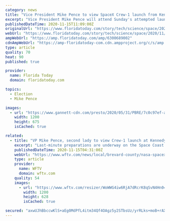 ```yaml
---
category: news
title: "Vice President Mike Pence to view SpaceX Crew-1 launch from Kennedy Space Center"
excerpt: "Vice President Mike Pence will attend Sunday's attempted launch of Crew-1 mission to the International Space Station."
publishedDateTime: 2020-11-15T11:09:00Z
originalUrl: "https://www.floridatoday.com/story/tech/science/space/2020/11/14/pence-view-crew-1-launch-ksc/6300689002/"
webUrl: "https://www.floridatoday.com/story/tech/science/space/2020/11/14/pence-view-crew-1-launch-ksc/6300689002/"
ampWebUrl: "https://amp.floridatoday.com/amp/6300689002"
cdnAmpWebUrl: "https://amp-floridatoday-com.cdn.ampproject.org/c/s/amp.floridatoday.com/amp/6300689002"
type: article
quality: 70
heat: 90
published: true

provider:
  name: Florida Today
  domain: floridatoday.com

topics:
  - Election
  - Mike Pence

images:
  - url: "https://www.gannett-cdn.com/presto/2020/05/31/PBRE/7c0c97ef-a437-4472-8c12-59b6e6bb835c-TRUMP_LAUNCH13.jpg?auto=webp&crop=1999,1125,x0,y208&format=pjpg&width=1200"
    width: 1200
    height: 675
    isCached: true

related:
  - title: "VP Mike Pence, second lady to view Crew-1 launch at Kennedy Space Center"
    excerpt: "Last-minute preparations are underway on the Space Coast as NASA and SpaceX get ready to send four Crew-1 astronauts into orbit."
    publishedDateTime: 2020-11-15T04:31:00Z
    webUrl: "https://www.wftv.com/news/local/brevard-county/nasa-spacex-prepare-crew-1-launch-kennedy-space-center/3FFJ74DIZFGPVJ3BX3JVZKQOZU/"
    type: article
    provider:
      name: WFTV
      domain: wftv.com
    quality: 54
    images:
      - url: "https://www.wftv.com/resizer/WoWWG4iw6RjA7dRcrK8qSvN4Hn0=/1200x628/cloudfront-us-east-1.images.arcpublishing.com/cmg/GGA5H6NATRGRNI2Z5VPHWBLHLM.jpg"
        width: 1200
        height: 628
        isCached: true

secured: "axwUJhBbccwKlS+aEg0MdPfL4itm34Qf4OAgz5y2STbsUz/yrRLks+moB+rAXeQaUtbQxfXfnsiVV4Hr0WDUsskr5NX77W3H0p9eYfpMOrCv2XnYGaUgUG3X0NMJ58Pa2fQDX69hivHxBEYdLC4CIGSOGjA6ky0Cf0v0576g4aovg/SsesTYYJYl8M12CHdJgAl4MWS6U6QlYrpiOsyB4V3dlmMEv5AdauwJQ3CtrMPLabZFNld+oDgNDBeeRPdk5DNpr1fcK6lgOYklqq12H6PVmNM1bqPflvXIXaMWVR1VK7V78q+WZ4ISXeZNQu+l7RQTe/rAXdkeBIj9ZPnFirBYOL1RMn0iDC7947VRNns=;bB7ljY4MKy3GEM7VkxzrkQ=="
---
```


